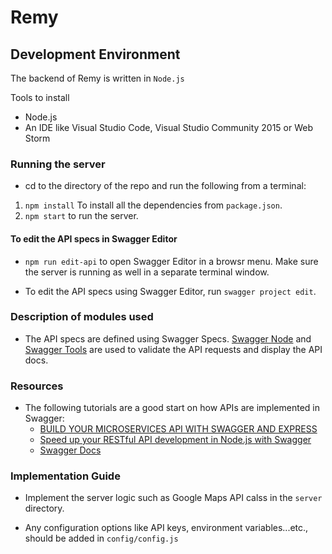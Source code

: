 # Remy

## Development Environment

The backend of Remy is written in `Node.js`

Tools to install
* Node.js
* An IDE like Visual Studio Code, Visual Studio Community 2015 or Web Storm

### Running the server
* cd to the directory of the repo and run the following from a terminal:
1. `npm install` To install all the dependencies from `package.json`.
2. `npm start` to run the server.

#### To edit the API specs in Swagger Editor
* `npm run edit-api` to open Swagger Editor in a browsr menu. Make sure the server
is running as well in a separate terminal window.

* To edit the API specs using Swagger Editor, run `swagger project edit`.

### Description of modules used
* The API specs are defined using Swagger Specs. [Swagger Node](https://github.com/swagger-api/swagger-node/)
and [Swagger Tools](https://github.com/apigee-127/swagger-tools) are used to validate the API requests and display the API docs.

### Resources

* The following tutorials are a good start on how APIs are implemented in Swagger:
  - [BUILD YOUR MICROSERVICES API WITH SWAGGER AND EXPRESS](http://robferguson.org/2015/06/06/build-your-microservices-api-with-swagger/)
  - [Speed up your RESTful API development in Node.js with Swagger](https://scotch.io/tutorials/speed-up-your-restful-api-development-in-node-js-with-swagger)
  - [Swagger Docs](https://github.com/swagger-api/swagger-node/blob/master/docs/README.md)

### Implementation Guide

* Implement the server logic such as Google Maps API calss in the `server` directory.

* Any configuration options like API keys, environment variables...etc., should be added in `config/config.js`